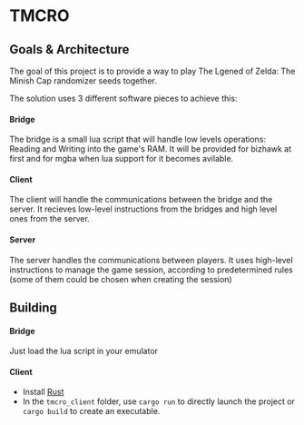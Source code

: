 # TMCRO

## Goals & Architecture

The goal of this project is to provide a way to play The Lgened of Zelda: The Minish Cap randomizer seeds together.

The solution uses 3 different software pieces to achieve this:

#### Bridge

The bridge is a small lua script that will handle low levels operations: Reading and Writing into the game's RAM. It will be provided for bizhawk at first and for mgba when lua support for it becomes avilable.

#### Client

The client will handle the communications between the bridge and the server. It recieves low-level instructions from the bridges and high level ones from the server.

#### Server

The server handles the communications between players. It uses high-level instructions to manage the game session, according to predetermined rules (some of them could be chosen when creating the session)


## Building

#### Bridge

Just load the lua script in your emulator

#### Client

 - Install [Rust](https://www.rust-lang.org/learn/get-started)
 - In the `tmcro_client` folder, use ```cargo run``` to directly launch the project or ``cargo build`` to create an executable.

